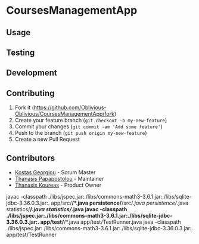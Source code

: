 # CoursesManagementApp

## Usage

## Testing

## Development

## Contributing

1. Fork it (<https://github.com/Oblivious-Oblivious/CoursesManagementApp/fork>)
2. Create your feature branch (`git checkout -b my-new-feature`)
3. Commit your changes (`git commit -am 'Add some feature'`)
4. Push to the branch (`git push origin my-new-feature`)
5. Create a new Pull Request

## Contributors

- [Kostas Georgiou](https://github.com/cs04333)                   - Scrum Master
- [Thanasis Papapostolou](https://github.com/Oblivious-Oblivious) - Maintainer
- [Thanasis Koureas](https://github.com/thanoskour)               - Product Owner


javac -classpath ./libs/jspec.jar:./libs/commons-math3-3.6.1.jar:./libs/sqlite-jdbc-3.36.0.3.jar:. app/src/**/*.java persistence/**/src/*.java persistence/*.java statistics/**/*.java statistics/*.java
javac -classpath ./libs/jspec.jar:./libs/commons-math3-3.6.1.jar:./libs/sqlite-jdbc-3.36.0.3.jar:. app/test/**/*.java app/test/TestRunner.java
java -classpath ./libs/jspec.jar:./libs/commons-math3-3.6.1.jar:./libs/sqlite-jdbc-3.36.0.3.jar:. app/test/TestRunner
